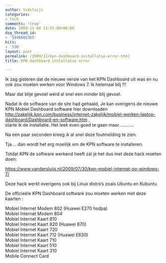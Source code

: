 ```yaml
---
author: tvdsluijs
categories:
- Tech
comments: 'true'
date: 2009-11-04 13:55:00+00:00
dsq_thread_id:
- '5946602365'
hits:
- '536'
layout: post
permalink: /2009/11/kpn-dashboard-installatie-error.html
title: KPN dashboard installatie error

---
```

Ik zag gisteren dat de nieuwe versie van het KPN Dashboard uit was en nu ook zou moeten werken voor Windows 7. Ik helemaal blij !!! 

Maar dat blije gevoel werd al snel een minder blij gevoel.

Nadat ik de software van de site had gehaald, Je kan overigens de nieuwe KPN Mobiel Dashboard software hier downloaden <http://zakelijk.kpn.com/business/internet-zakelijk/mobiel-werken-laptop-dashboard/Dashboard-en-software.htm> ,   
starte ik de installatie. Het leek even goed te gaan maar…………

Na een paar seconden kreeg ik al snel deze foutmelding te zien. 

Tja…. dan wordt het erg moeilijk om de KPN software te installeren.

Totdat KPN de software werkend heeft zal je het dus met deze hack moeten doen:

<https://www.vandersluijs.nl/2009/07/30/kpn-mobiel-internet-op-windows-7/>

Deze hack werkt overigens ook bij Linux distro’s zoals Ubuntu en Kubuntu

De officieële KPN Dashboard software zou moeten werken met deze kaarten :

Mobiel Internet Modem 802 (Huawei E270 hsdpa)   
Mobiel Internet Modem 804   
Mobiel Internet Kaart 810   
Mobiel Internet Kaart 820 (Huawei 870)   
Mobiel Internet Kaart 720   
Mobiel Internet Kaart 712 (Huawei E630)   
Mobiel Internet Kaart 710   
Mobiel Internet Kaart 510   
Mobiel Internet Kaart 310   
Mobile Connect Card